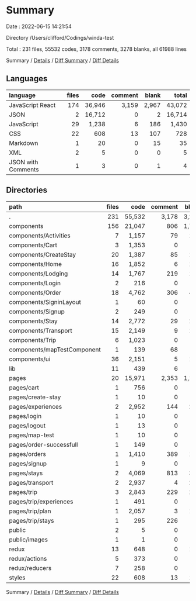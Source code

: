 # Summary

Date : 2022-06-15 14:21:54

Directory /Users/clifford/Codings/winda-test

Total : 231 files,  55532 codes, 3178 comments, 3278 blanks, all 61988 lines

Summary / [Details](details.md) / [Diff Summary](diff.md) / [Diff Details](diff-details.md)

## Languages
| language | files | code | comment | blank | total |
| :--- | ---: | ---: | ---: | ---: | ---: |
| JavaScript React | 174 | 36,946 | 3,159 | 2,967 | 43,072 |
| JSON | 2 | 16,712 | 0 | 2 | 16,714 |
| JavaScript | 29 | 1,238 | 6 | 186 | 1,430 |
| CSS | 22 | 608 | 13 | 107 | 728 |
| Markdown | 1 | 20 | 0 | 15 | 35 |
| XML | 2 | 5 | 0 | 0 | 5 |
| JSON with Comments | 1 | 3 | 0 | 1 | 4 |

## Directories
| path | files | code | comment | blank | total |
| :--- | ---: | ---: | ---: | ---: | ---: |
| . | 231 | 55,532 | 3,178 | 3,278 | 61,988 |
| components | 156 | 21,047 | 806 | 1,794 | 23,647 |
| components/Activities | 7 | 1,157 | 79 | 113 | 1,349 |
| components/Cart | 3 | 1,353 | 0 | 83 | 1,436 |
| components/CreateStay | 20 | 1,387 | 85 | 154 | 1,626 |
| components/Home | 16 | 1,852 | 6 | 107 | 1,965 |
| components/Lodging | 14 | 1,767 | 219 | 197 | 2,183 |
| components/Login | 2 | 216 | 0 | 17 | 233 |
| components/Order | 18 | 4,762 | 306 | 417 | 5,485 |
| components/SigninLayout | 1 | 60 | 0 | 4 | 64 |
| components/Signup | 2 | 249 | 0 | 16 | 265 |
| components/Stay | 14 | 2,772 | 29 | 218 | 3,019 |
| components/Transport | 15 | 2,149 | 9 | 172 | 2,330 |
| components/Trip | 6 | 1,023 | 0 | 99 | 1,122 |
| components/mapTestComponent | 1 | 139 | 68 | 20 | 227 |
| components/ui | 36 | 2,151 | 5 | 171 | 2,327 |
| lib | 11 | 439 | 6 | 55 | 500 |
| pages | 20 | 15,971 | 2,353 | 1,183 | 19,507 |
| pages/cart | 1 | 756 | 0 | 41 | 797 |
| pages/create-stay | 1 | 10 | 0 | 3 | 13 |
| pages/experiences | 2 | 2,952 | 144 | 227 | 3,323 |
| pages/login | 1 | 10 | 0 | 3 | 13 |
| pages/logout | 1 | 13 | 0 | 4 | 17 |
| pages/map-test | 1 | 10 | 0 | 3 | 13 |
| pages/order-successfull | 1 | 149 | 0 | 15 | 164 |
| pages/orders | 1 | 1,410 | 389 | 121 | 1,920 |
| pages/signup | 1 | 9 | 0 | 2 | 11 |
| pages/stays | 2 | 4,069 | 813 | 310 | 5,192 |
| pages/transport | 2 | 2,937 | 4 | 200 | 3,141 |
| pages/trip | 3 | 2,843 | 229 | 203 | 3,275 |
| pages/trip/experiences | 1 | 491 | 0 | 50 | 541 |
| pages/trip/plan | 1 | 2,057 | 3 | 111 | 2,171 |
| pages/trip/stays | 1 | 295 | 226 | 42 | 563 |
| public | 2 | 5 | 0 | 0 | 5 |
| public/images | 1 | 1 | 0 | 0 | 1 |
| redux | 13 | 648 | 0 | 112 | 760 |
| redux/actions | 5 | 373 | 0 | 33 | 406 |
| redux/reducers | 7 | 258 | 0 | 71 | 329 |
| styles | 22 | 608 | 13 | 107 | 728 |

Summary / [Details](details.md) / [Diff Summary](diff.md) / [Diff Details](diff-details.md)